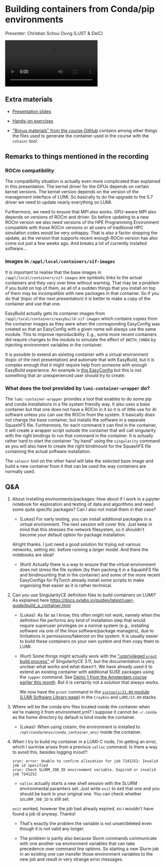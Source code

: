 # Building containers from Conda/pip environments

*Presenter*: Christian Schou Oxvig (LUST & DeiC)

<video src="https://462000265.lumidata.eu/ai-20240529/recordings/06_BuildingContainers.mp4" controls="controls">
</video>


## Extra materials

-   [Presentation slides](https://462000265.lumidata.eu/ai-20240529/files/LUMI-ai-20240529-06-Building_containers_from_conda_pip_environments.pdf)

-   [Hands-on exercises](E06_BuildingContainers.md)

-   ["Bonus materials" from the course GitHub](https://github.com/Lumi-supercomputer/Getting_Started_with_AI_workshop/tree/main/bonus_material)
    contains among other things the files used to generate the container used in the course with
    the `cotainr` tool.


## Remarks to things mentioned in the recording

### ROCm compatibility

The compatibility situation is actually even more complicated than explained in this presentation. The kernel driver for the GPUs depends on certain kernel versions. The kernel version depends on the version of the management interface of LUMI. So basically to do the upgrade to the 5.7 driver we need to update nearly everything on LUMI.

Furthermore, we need to ensure that MPI also works. GPU-aware MPI also depends on versions of ROCm and driver. So before updating to a new ROCm version we also need versions of the HPE Programming Environment compatible with those ROCm versions or all users of traditional HPC simulation codes would be very unhappy. That is also a factor stopping the update, as the version that supports recent enough ROCm version has also come out just a few weeks ago. And breaks a lot of currently installed software...


### Images in `/appl/local/containers/sif-images`

It is important to realise that the base images in `/appl/local/containers/sif-images` are symbolic links to the actual containers and they vary over time without warning. That may be a problem if you build on top of them, as all of a sudden things that you install on top of them may be incompatible with new packages in that container. So if you do that (topic of the next presentation) it is better to make a copy of the container and use that one.

EasyBuild actually gets its container images from `/appl/local/containers/easybuild-sif-images` which contains copies from the container images as they were when the corresponding EasyConfig was created so that an EasyConfig with a given name will always use the same module. This to improve reproducibility. E.g., some more recent containers did require changes to the module to simulate the effect of `$WITH_CONDA` by injecting environment variables in the container.

It is possible to extend an existing container with a virtual environment (topic of the next presentation) and automate that with EasyBuild, but it is complex enough that it might require help from someone with enough EasyBuild experience. An example is [this EasyConfig](https://lumi-supercomputer.github.io/LUMI-EasyBuild-docs/p/PyTorch/PyTorch-2.2.0-rocm-5.6.1-python-3.10-singularity-exampleVenv-20240315/) but this is not something that an unexperienced user should try to create.


### What does the tool provided by `lumi-container-wrapper` do?

The `lumi-container-wrapper` provides a tool that enables to do some pip and conda installations in a file system friendly way. It also uses a base container but that one does not have a ROCm in it so it is of little use for AI software unless you can use the ROCm from the system. It basically does not change the base container, but installs the software in a separate SquashFS file. Furthermore, for each command it can find in the container, it will create a wrapper script outside the container that will call singularity with the right bindings to run that command in the container. It is actually rather hard to start the container "by hand" using the `singularity` command as you will also have to create the right bindmount for the SquashFS file containing the actual software installation.

The `cotainr` tool on the other hand will take the selected base image and build a new container from it that can be used the way containers are normally used.


## Q&A

1.  About installing environments/packages: How about if I work in a jupyter notebook for exploration and testing of data and algorithms and need some quite specific packages? Can I also not install them in that case?

    -   (Lukas) For early testing, you can install additional packages in a virtual environment. The next session will cover this. Just keep in mind that this stresses the network filesystem, so it shouldn't become your default option for package installation.

    Alright thanks. I just need a good solution for trying out various networks, setting etc. before running a larger model. And there the notebooks are ideal!

    -   (Kurt) Actually there is a way to ensure that the virtual environment does not stress the file system (by then packing it in a SquashFS file and bindmounting that in the container) and some of the more recent EasyConfigs for PyTorch already install some scripts to make organising that easier as it is rather technical.

2.  Can you use SingularityCE definition files to build containers on LUMI? As explained here https://docs.sylabs.io/guides/latest/user-guide/build_a_container.html

    -   (Lukas): As far as I know, this often might not work, namely when the definition file performs any kind of installation step that would require superuser privileges on a normal system (e.g., installing software via one of the linux software/package managers), due to limitations in permissions/fakeroot on the system. It is usually easier to build these containers on your own system and then copy them to LUMI.

    -   (Kurt) Some things might actually work with the ["unprivileged `proot` build process"](https://github.com/Lumi-supercomputer/Getting_Started_with_AI_workshop/tree/main/bonus_material) of SingularityCE 3.11, but the documentation is very unclear what works and what doesn't. We have already used it to extend an existing container with additional SUSE packages using the `zypper` command. See [Demo 1 from the Amsterdam course earlier this month](https://lumi-supercomputer.github.io/LUMI-training-materials/2day-20240502/Demo1/). But it is certainly not a solution that always works.

        We now have the `proot` command in the [`systools/23.09` module (LUMI Software Library page)](https://lumi-supercomputer.github.io/LUMI-EasyBuild-docs/s/systools/) in the `CrayEnv` and `LUMI/23.09` stacks.

3.  Where will be the conda env files located inside the container when we're making it from environment.yml? I suppose it cannot  be `~/.conda` as the home directory by default is bind inside the container. 

    -   (Lukas): When using cotainr, the environment is installed to `/opt/conda/envs/conda_container_env/` inside the container.

4.  When I try to build my container in a LUMI-C node, I'm getting an error, which I surmise arises from a previous `salloc` command. Is there a way to avoid this, besides logging in/out?:

    ```
    srun: error: Unable to confirm allocation for job 7241252: Invalid job id specified
    srun: Check SLURM_JOB_ID environment variable. Expired or invalid job 7241252
    ```

    -   `salloc` actually starts a new shell session with the SLURM environmental paramters set. Just write `exit` to exit that one and you should be back in your original one. You can check whether `$SLURM_JOB_ID` is still set.

    `exit` worked, however the job had already expired, so i wouldn't have found a job id anyway. Thanks!

    -   That's exactly the problem the variable is not unset/deleted even though it is not valid any longer.

    -   The problem is partly also because Slurm commands communicate with one another via environment variables that can take precedence over command line options. So starting a new Slurm job in an existing one can transfer those environment variables to the new job and result in very strange error messages.


